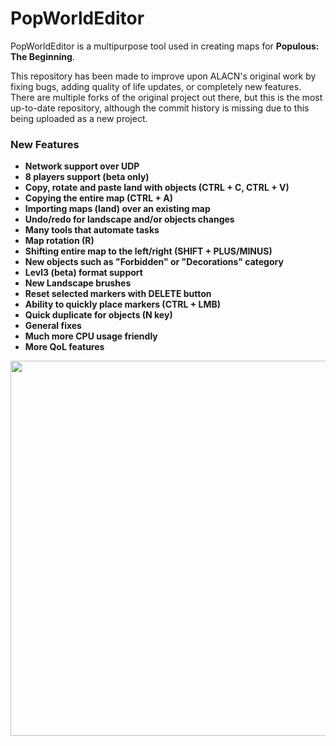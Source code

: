 # PopWorldEditor

PopWorldEditor is a multipurpose tool used in creating maps for **Populous: The Beginning**.  

This repository has been made to improve upon ALACN's original work by fixing bugs, adding quality of life updates, or completely new features.
There are multiple forks of the original project out there, but this is the most up-to-date repository, although the commit history is missing due to this being uploaded as a new project.

### New Features
- **Network support over UDP**
- **8 players support (beta only)**
- **Copy, rotate and paste land with objects (CTRL + C, CTRL + V)**
- **Copying the entire map (CTRL + A)**
- **Importing maps (land) over an existing map**
- **Undo/redo for landscape and/or objects changes**
- **Many tools that automate tasks**
- **Map rotation (R)**
- **Shifting entire map to the left/right (SHIFT + PLUS/MINUS)**
- **New objects such as "Forbidden" or "Decorations" category**
- **Levl3 (beta) format support**
- **New Landscape brushes**
- **Reset selected markers with DELETE button**
- **Ability to quickly place markers (CTRL + LMB)**
- **Quick duplicate for objects (N key)**
- **General fixes**
- **Much more CPU usage friendly**
- **More QoL features**

<p align="center">
 <img width="800" height="600" src="https://i.imgur.com/XMQzAXF.gif"></img>
</p>
